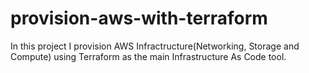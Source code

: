 # provision-aws-with-terraform

In this project I provision AWS Infractructure(Networking, Storage and Compute) using Terraform as the main Infrastructure As Code tool.